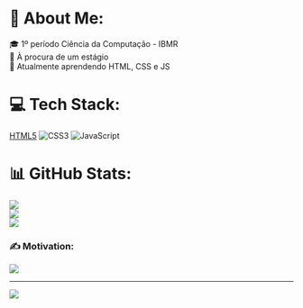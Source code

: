 # 💫 About Me:
🎓 1º período Ciência da Computação - IBMR<br>💼 À procura de um estágio<br>📖 Atualmente aprendendo HTML, CSS e JS


# 💻 Tech Stack:
[HTML5](https://img.shields.io/badge/html5-%23E34F26.svg?style=for-the-badge&logo=html5&logoColor=white) ![CSS3](https://img.shields.io/badge/css3-%231572B6.svg?style=for-the-badge&logo=css3&logoColor=white) ![JavaScript](https://img.shields.io/badge/javascript-%23323330.svg?style=for-the-badge&logo=javascript&logoColor=%23F7DF1E)
# 📊 GitHub Stats:
![](https://github-readme-stats.vercel.app/api?username=gabrielescudine&theme=nightowl&hide_border=false&include_all_commits=false&count_private=false)<br/>
![](https://github-readme-streak-stats.herokuapp.com/?user=gabrielescudine&theme=nightowl&hide_border=false)<br/>
![](https://github-readme-stats.vercel.app/api/top-langs/?username=gabrielescudine&theme=nightowl&hide_border=false&include_all_commits=false&count_private=false&layout=compact)

### ✍️ Motivation:
![](https://quotes-github-readme.vercel.app/api?type=horizontal&theme=tokyonight)

---
[![](https://visitcount.itsvg.in/api?id=gabrielescudine&icon=9&color=6)](https://visitcount.itsvg.in)

<!-- Proudly created with GPRM ( https://gprm.itsvg.in ) -->
